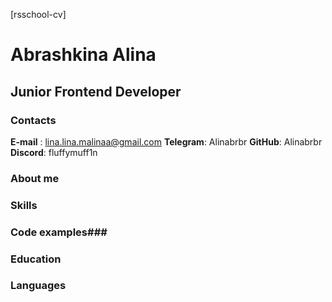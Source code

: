 [rsschool-cv]


# Abrashkina Alina


## Junior Frontend Developer ##


### Contacts ###


**E-mail** : lina.lina.malinaa@gmail.com
**Telegram**: Alinabrbr
**GitHub**: Alinabrbr
**Discord**: fluffymuff1n


### About me ###


### Skills ###


### Code examples###


### Education ###


### Languages ###